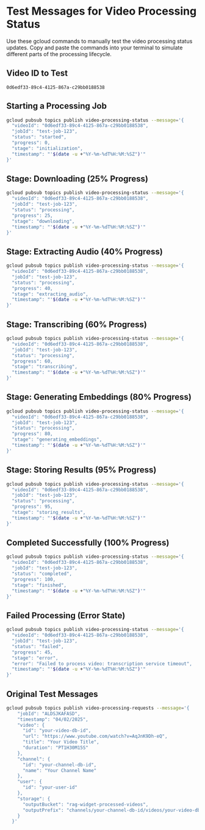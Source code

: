 # Test Messages for Video Processing Status

Use these gcloud commands to manually test the video processing status updates. Copy and paste the commands into your terminal to simulate different parts of the processing lifecycle.

## Video ID to Test
```
0d6edf33-89c4-4125-867a-c29bb0188538
```

## Starting a Processing Job

```bash
gcloud pubsub topics publish video-processing-status --message='{
  "videoId": "0d6edf33-89c4-4125-867a-c29bb0188538",
  "jobId": "test-job-123",
  "status": "started",
  "progress": 0,
  "stage": "initialization",
  "timestamp": "'$(date -u +"%Y-%m-%dT%H:%M:%SZ")'"
}'
```

## Stage: Downloading (25% Progress)

```bash
gcloud pubsub topics publish video-processing-status --message='{
  "videoId": "0d6edf33-89c4-4125-867a-c29bb0188538",
  "jobId": "test-job-123",
  "status": "processing",
  "progress": 25,
  "stage": "downloading",
  "timestamp": "'$(date -u +"%Y-%m-%dT%H:%M:%SZ")'"
}'
```

## Stage: Extracting Audio (40% Progress)

```bash
gcloud pubsub topics publish video-processing-status --message='{
  "videoId": "0d6edf33-89c4-4125-867a-c29bb0188538",
  "jobId": "test-job-123",
  "status": "processing",
  "progress": 40,
  "stage": "extracting_audio",
  "timestamp": "'$(date -u +"%Y-%m-%dT%H:%M:%SZ")'"
}'
```

## Stage: Transcribing (60% Progress)

```bash
gcloud pubsub topics publish video-processing-status --message='{
  "videoId": "0d6edf33-89c4-4125-867a-c29bb0188538",
  "jobId": "test-job-123",
  "status": "processing",
  "progress": 60,
  "stage": "transcribing",
  "timestamp": "'$(date -u +"%Y-%m-%dT%H:%M:%SZ")'"
}'
```

## Stage: Generating Embeddings (80% Progress)

```bash
gcloud pubsub topics publish video-processing-status --message='{
  "videoId": "0d6edf33-89c4-4125-867a-c29bb0188538",
  "jobId": "test-job-123",
  "status": "processing",
  "progress": 80,
  "stage": "generating_embeddings",
  "timestamp": "'$(date -u +"%Y-%m-%dT%H:%M:%SZ")'"
}'
```

## Stage: Storing Results (95% Progress)

```bash
gcloud pubsub topics publish video-processing-status --message='{
  "videoId": "0d6edf33-89c4-4125-867a-c29bb0188538",
  "jobId": "test-job-123",
  "status": "processing",
  "progress": 95,
  "stage": "storing_results",
  "timestamp": "'$(date -u +"%Y-%m-%dT%H:%M:%SZ")'"
}'
```

## Completed Successfully (100% Progress)

```bash
gcloud pubsub topics publish video-processing-status --message='{
  "videoId": "0d6edf33-89c4-4125-867a-c29bb0188538",
  "jobId": "test-job-123",
  "status": "completed",
  "progress": 100,
  "stage": "finished",
  "timestamp": "'$(date -u +"%Y-%m-%dT%H:%M:%SZ")'"
}'
```

## Failed Processing (Error State)

```bash
gcloud pubsub topics publish video-processing-status --message='{
  "videoId": "0d6edf33-89c4-4125-867a-c29bb0188538",
  "jobId": "test-job-123",
  "status": "failed",
  "progress": 45,
  "stage": "error",
  "error": "Failed to process video: transcription service timeout",
  "timestamp": "'$(date -u +"%Y-%m-%dT%H:%M:%SZ")'"
}'
```

## Original Test Messages

```bash
gcloud pubsub topics publish video-processing-requests --message='{
    "jobId": "ALDSJKAFASD",
    "timestamp": "04/02/2025",
    "video": {
      "id": "your-video-db-id",
      "url": "https://www.youtube.com/watch?v=AqJnK9Dh-eQ",
      "title": "Your Video Title",
      "duration": "PT1H30M15S"
    },
    "channel": {
      "id": "your-channel-db-id",
      "name": "Your Channel Name"
    },
    "user": {
      "id": "your-user-id"
    },
    "storage": {
      "outputBucket": "rag-widget-processed-videos",
      "outputPrefix": "channels/your-channel-db-id/videos/your-video-db-id/"
    }
  }'
```
